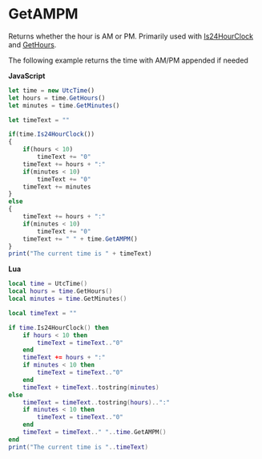 # GetAMPM

Returns whether the hour is AM or PM. Primarily used with [Is24HourClock](is24hourclock.md) and [GetHours](gethours.md).

The following example returns the time with AM/PM appended if needed

**JavaScript**
```js
let time = new UtcTime()
let hours = time.GetHours()
let minutes = time.GetMinutes()

let timeText = ""

if(time.Is24HourClock())
{
    if(hours < 10)
        timeText += "0"
    timeText += hours + ":"
    if(minutes < 10)
        timeText += "0"
    timeText += minutes
}
else
{
    timeText += hours + ":"
    if(minutes < 10)
        timeText += "0"
    timeText += " " + time.GetAMPM()
}
print("The current time is " + timeText)
```

**Lua**
```lua
local time = UtcTime()
local hours = time.GetHours()
local minutes = time.GetMinutes()

local timeText = ""

if time.Is24HourClock() then
    if hours < 10 then
        timeText = timeText.."0"
    end
    timeText += hours + ":"
    if minutes < 10 then
        timeText = timeText.."0"
    end
    timeText + timeText..tostring(minutes)
else
    timeText = timeText..tostring(hours)..":"
    if minutes < 10 then
        timeText = timeText.."0"
    end
    timeText = timeText.." "..time.GetAMPM()
end
print("The current time is "..timeText)
```